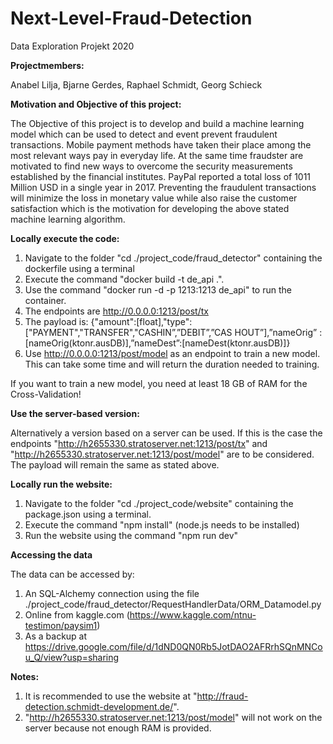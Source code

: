 # Next-Level-Fraud-Detection
Data Exploration Projekt 2020

**Projectmembers:**

Anabel Lilja, 
Bjarne Gerdes, 
Raphael Schmidt, 
Georg Schieck

**Motivation and Objective of this project:**

The Objective of this project is to develop and build a machine learning model which can be used to
detect and event prevent fraudulent transactions. Mobile payment methods have taken their place among the
most relevant ways pay in everyday life. At the same time fraudster are motivated to find new ways to overcome the
security measurements established by the financial institutes. PayPal reported a total loss of 1011 Million USD 
in a single year in 2017. Preventing the fraudulent transactions will minimize the loss in monetary value while also
raise the customer satisfaction which is the motivation for developing the above stated machine learning algorithm.

**Locally execute the code:**

1. Navigate to the folder "cd ./project_code/fraud_detector" containing the dockerfile using a terminal
2. Execute the command "docker build -t de_api .".
3. Use the command "docker run -d -p 1213:1213 de_api" to run the container.
4. The endpoints are http://0.0.0.0:1213/post/tx
5. The payload is: {"amount":[float],"type":["PAYMENT","TRANSFER","CASHIN”,”DEBIT”,”CAS HOUT”],”nameOrig” :[nameOrig(ktonr.ausDB)],”nameDest”:[nameDest(ktonr.ausDB)]}
6. Use  http://0.0.0.0:1213/post/model  as  an  endpoint  to train a new model. This can take some time and will return the duration needed to training.

If you want to train a new model, you need at least 18 GB of RAM for the Cross-Validation!

**Use the server-based version:**

Alternatively a version based on a server can be used. If this is the case the endpoints "http://h2655330.stratoserver.net:1213/post/tx" and "http://h2655330.stratoserver.net:1213/post/model" are to be considered. The payload will remain the same as stated above.

**Locally run the website:**

1. Navigate to the folder "cd ./project_code/website" containing the package.json using a terminal.
2. Execute the command "npm install" (node.js needs to be installed)
3. Run the website using the command "npm run dev"

**Accessing the data**

The data can be accessed by:
1. An SQL-Alchemy connection using the file ./project_code/fraud_detector/RequestHandlerData/ORM_Datamodel.py 
2. Online from kaggle.com (https://www.kaggle.com/ntnu-testimon/paysim1)
3. As a backup at https://drive.google.com/file/d/1dND0QN0Rb5JotDAO2AFRrhSQnMNCou_Q/view?usp=sharing

**Notes:**

1. It is recommended to use the website at "http://fraud-detection.schmidt-development.de/".
2. "http://h2655330.stratoserver.net:1213/post/model" will not work on the server because not enough RAM is provided.


